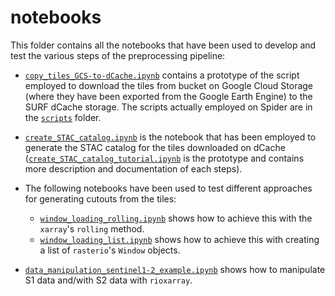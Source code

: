 # notebooks

This folder contains all the notebooks that have been used to develop and test the various steps of the preprocessing 
pipeline:

* [`copy_tiles_GCS-to-dCache.ipynb`](./copy_tiles_GCS-to-dCache.ipynb) contains a prototype of the script employed to 
download the tiles from bucket on Google Cloud Storage (where they have been exported from the Google Earth Engine) to 
the SURF dCache storage. The scripts actually employed on Spider are in the [`scripts`](../scripts) folder.
  
* [`create_STAC_catalog.ipynb`](./create_STAC_catalog.ipynb) is the notebook that has been employed to generate the STAC
catalog for the tiles downloaded on dCache ([`create_STAC_catalog_tutorial.ipynb`](./create_STAC_catalog_tutorial.ipynb)
is the prototype and contains more description and documentation of each steps).

* The following notebooks have been used to test different approaches for generating cutouts from the tiles:
    * [`window_loading_rolling.ipynb`](./window_loading_rolling.ipynb) shows how to achieve this with the `xarray`'s 
    `rolling` method.
    * [`window_loading_list.ipynb`](./window_loading_list.ipynb) shows how to achieve this with creating a list of `rasterio`'s `Window` objects.

* [`data_manipulation_sentinel1-2_example.ipynb`](./data_manipulation_sentinel1-2_example.ipynb) shows how to manipulate S1 data and/with S2 data with `rioxarray`.
    
 
     
  